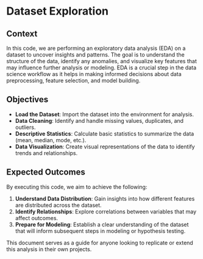 # Dataset Exploration

## Context

In this code, we are performing an exploratory data analysis (EDA) on a dataset to uncover insights and patterns. The goal is to understand the structure of the data, identify any anomalies, and visualize key features that may influence further analysis or modeling. EDA is a crucial step in the data science workflow as it helps in making informed decisions about data preprocessing, feature selection, and model building.

## Objectives

- **Load the Dataset**: Import the dataset into the environment for analysis.
- **Data Cleaning**: Identify and handle missing values, duplicates, and outliers.
- **Descriptive Statistics**: Calculate basic statistics to summarize the data (mean, median, mode, etc.).
- **Data Visualization**: Create visual representations of the data to identify trends and relationships.

## Expected Outcomes

By executing this code, we aim to achieve the following:

1. **Understand Data Distribution**: Gain insights into how different features are distributed across the dataset.
2. **Identify Relationships**: Explore correlations between variables that may affect outcomes.
3. **Prepare for Modeling**: Establish a clear understanding of the dataset that will inform subsequent steps in modeling or hypothesis testing.

This document serves as a guide for anyone looking to replicate or extend this analysis in their own projects.
